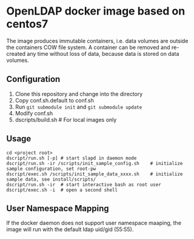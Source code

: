 # OpenLDAP docker image based on centos7     

The image produces immutable containers, i.e. data volumes are outside the
containers COW file system. A container can be removed and re-created
any time without loss of data, because data is stored on data volumes.

## Configuration

1. Clone this repository and change into the directory 
2. Copy conf.sh.default to conf.sh
3. Run `git submodule init` and `git submodule update`
4. Modify conf.sh
5. dscripts/build.sh  # For local images only

## Usage

    cd <project root>
    dscript/run.sh [-p] # start slapd in daemon mode
    dscript/run.sh -ir /scripts/init_sample_config.sh    # initialize sample configuration, set root-pw
    dscript/exec.sh /scripts/init_sample_data_xxxx.sh    # initialize sample data, see install/scripts/
    dscript/run.sh -ir  # start interactive bash as root user  
    dscript/exec.sh -i  # open a second shell

## User Namespace Mapping

If the docker daemon does not support user namespace maaping, the image will run with the
default ldap uid/gid (55:55).
